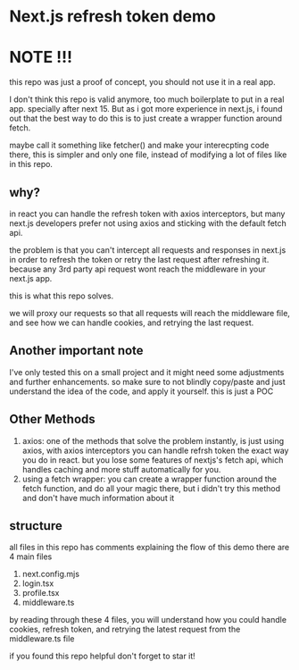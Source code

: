 # Next.js refresh token demo

# NOTE !!!
this repo was just a proof of concept, you should not use it in a real app.

I don't think this repo is valid anymore, too much boilerplate to put in a real app. specially after next 15.
But as i got more experience in next.js, i found out that the best way to do this is to just create a wrapper function around fetch.

maybe call it something like fetcher()
and make your interecpting code there, this is simpler and only one file, instead of modifying a lot of files like in this repo.


## why?
in react you can handle the refresh token with axios interceptors, but many next.js developers prefer not using axios and sticking with the default fetch api.

the problem is that you can't intercept all requests and responses in next.js in order to refresh the token or retry the last request after refreshing it.
because any 3rd party api request wont reach the middleware in your next.js app.

this is what this repo solves.

we will proxy our requests so that all requests will reach the middleware file, and see how we can handle cookies, and retrying the last request.

## Another important note

I've only tested this on a small project and it might need some adjustments and further enhancements.
so make sure to not blindly copy/paste and just understand the idea of the code, and apply it yourself.
this is just a POC

## Other Methods

1. axios: one of the methods that solve the problem instantly, is just using axios, with axios interceptors you can handle refrsh token the exact way you do in react. but you lose some features of nextjs's fetch api, which handles caching and more stuff automatically for you.
2. using a fetch wrapper: you can create a wrapper function around the fetch function, and do all your magic there, but i didn't try this method and don't have much information about it

## structure

all files in this repo has comments explaining the flow of this demo
there are 4 main files

1. next.config.mjs
2. login.tsx
3. profile.tsx
4. middleware.ts

by reading through these 4 files, you will understand how you could handle cookies, refresh token, and retrying the latest request from the middleware.ts file

if you found this repo helpful don't forget to star it!
